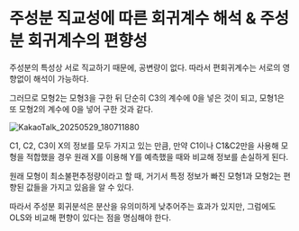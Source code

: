 # 주성분 직교성에 따른 회귀계수 해석 & 주성분 회귀계수의 편향성

주성분의 특성상 서로 직교하기 때문에, 공변량이 없다. 
따라서 편회귀계수는 서로의 영향없이 해석이 가능하다. 

그러므로 모형2는 모형3을 구한 뒤 단순히 C3의 계수에 0을 넣은 것이 되고,
모형1은 또 모형2의 계수에 0을 넣어 구한 것과 같다.

![KakaoTalk_20250529_180711880](https://github.com/user-attachments/assets/8ddf5095-2f85-4271-8225-b98349a69d9b)

C1, C2, C3이 X의 정보를 모두 가지고 있는 만큼, 
만약 C1이나 C1&C2만을 사용해 모형을 적합했을 경우 
원래 X를 이용해 Y를 예측했을 때와 비교해 정보를 손실하게 된다. 

원래 모형이 최소불편추정량이라고 할 때, 거기서 특정 정보가 빠진 모형1과 모형2는 편향된 값들을 가지고 있음을 알 수 있다. 

따라서 주성분 회귀분석은 분산을 유의미하게 낮추어주는 효과가 있지만, 그럼에도 OLS와 비교해 편향이 있다는 점을 명심해야 한다.

